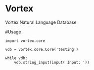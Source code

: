 # Vortex
Vortex Natural Language Database

#Usage

    import vortex.core

    vdb = vortex.core.Core('testing')

    while vdb:
        vdb.string_input(input('Input: '))
